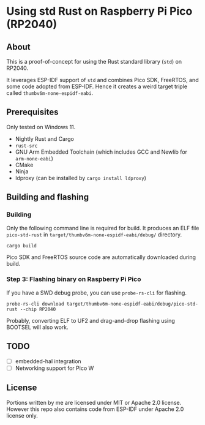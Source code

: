 # Using std Rust on Raspberry Pi Pico (RP2040)
## About
This is a proof-of-concept for using the Rust standard library (`std`) on RP2040.

It leverages ESP-IDF support of `std` and combines Pico SDK, FreeRTOS, and some code adopted from ESP-IDF.
Hence it creates a weird target triple called `thumbv6m-none-espidf-eabi`.

## Prerequisites
Only tested on Windows 11.
- Nightly Rust and Cargo
- `rust-src`
- GNU Arm Embedded Toolchain (which includes GCC and Newlib for `arm-none-eabi`)
- CMake
- Ninja
- ldproxy (can be installed by `cargo install ldproxy`)

## Building and flashing
### Building
Only the following command line is required for build.
It produces an ELF file `pico-std-rust` in `target/thumbv6m-none-espidf-eabi/debug/` directory.
```
cargo build
```

Pico SDK and FreeRTOS source code are automatically downloaded during build.

### Step 3: Flashing binary on Raspberry Pi Pico
If you have a SWD debug probe, you can use `probe-rs-cli` for flashing.
```
probe-rs-cli download target/thumbv6m-none-espidf-eabi/debug/pico-std-rust --chip RP2040
```

Probably, converting ELF to UF2 and drag-and-drop flashing using BOOTSEL will also work.

## TODO
- [ ] embedded-hal integration
- [ ] Networking support for Pico W

## License
Portions written by me are licensed under MIT or Apache 2.0 license.
However this repo also contains code from ESP-IDF under Apache 2.0 license only.